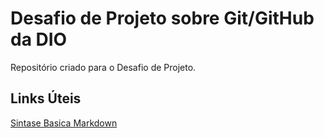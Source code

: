 # Desafio de Projeto sobre Git/GitHub da DIO
Repositório  criado para o Desafio de Projeto.

## Links Úteis
[Sintase Basica Markdown](https:www.markdownguide.org/basic-syntax/)
